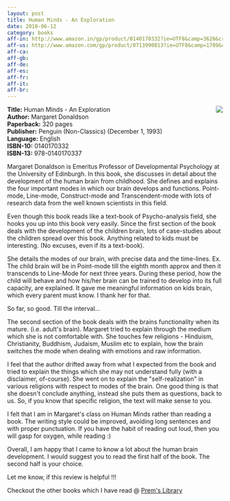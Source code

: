 ```yaml
---
layout: post
title: Human Minds - An Exploration
date: 2010-06-12
category: books
aff-in: http://www.amazon.in/gp/product/0140170332?ie=UTF8&camp=3626&creativeASIN=0140170332&linkCode=xm2&tag=smileprem-in-21
aff-us: http://www.amazon.com/gp/product/0713990813?ie=UTF8&camp=1789&creativeASIN=0713990813&linkCode=xm2&tag=smileprem-us-20
aff-ca: 
aff-gb: 
aff-de: 
aff-es: 
aff-fr: 
aff-it: 
aff-br: 
---
```


<img style="clear: right; float: right; margin-bottom: 1em; margin-left: 1em;" 
src="{{site.img-url}}/human-minds-margaret-donaldson-book.jpg"/>
**Title:** Human Minds - An Exploration  
**Author:** Margaret Donaldson  
**Paperback:** 320 pages  
**Publisher:** Penguin (Non-Classics) (December 1, 1993)  
**Language:** English  
**ISBN-10:** 0140170332  
**ISBN-13:** 978-0140170337  

Margaret Donaldson is Emeritus Professor of Developmental Psychology at the University of Edinburgh. In this book, she discusses in detail about the development of the human brain from childhood. She defines and explains the four important modes in which our brain develops and functions. Point-mode, Line-mode, Construct-mode and Transcendent-mode with lots of research data from the well known scientists in this field.  

Even though this book reads like a text-book of Psycho-analysis field, she hooks you up into this book very easily. Since the first section of the book deals with the development of the children brain, lots of case-studies about the children spread over this book. Anything related to kids must be interesting. (No excuses, even if its a text-book).  

She details the modes of our brain, with precise data and the time-lines. Ex. The child brain will be in Point-mode till the eighth month approx and then it transcends to Line-Mode for next three years. During these period, how the child will behave and how his/her brain can be trained to develop into its full capacity, are explained. It gave me meaningful information on kids brain, which every parent must know. I thank her for that.  

So far, so good. Till the interval...  

The second section of the book deals with the brains functionality when its mature. (i.e. adult's brain). Margaret tried to explain through the medium which she is not comfortable with. She touches few religions - Hinduism, Christianity, Buddhism, Judaism, Muslim etc to explain, how the brain switches the mode when dealing with emotions and raw information.  

I feel that the author drifted away from what I expected from the book and tried to explain the things which she may not understand fully (with a disclaimer, of-course). She went on to explain the "self-realization" in various religions with respect to modes of the brain. One good thing is that she doesn't conclude anything, instead she puts them as questions, back to us. So, if you know that specific religion, the text will make sense to you.  

I felt that I am in Margaret's class on Human Minds rather than reading a book. The writing style could be improved, avoiding long sentences and with proper punctuation. If you have the habit of reading out loud, then you will gasp for oxygen, while reading :)  

Overall, I am happy that I came to know a lot about the human brain development. I would suggest you to read the first half of the book. The second half is your choice.  

Let me know, if this review is helpful !!!  

Checkout the other books which I have read @ [Prem's Library]({{site.url}}/category/books/)  
